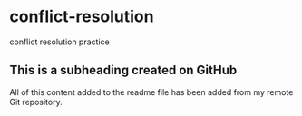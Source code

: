 # conflict-resolution
conflict resolution practice

## This is a subheading created on GitHub

All of this content added to the readme file has been added from my remote Git repository.
